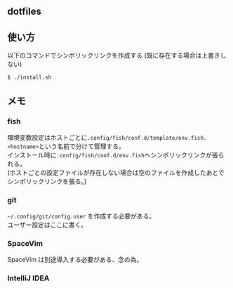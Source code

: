 ## dotfiles

## 使い方
以下のコマンドでシンボリックリンクを作成する
(既に存在する場合は上書きしない)
```
$ ./install.sh
```

## メモ
### fish
環境変数設定はホストごとに`.config/fish/conf.d/template/env.fish.<hostname>`という名前で分けて管理する。  
インストール時に`.config/fish/conf.d/env.fish`へシンボリックリンクが張られる。  
(ホストごとの設定ファイルが存在しない場合は空のファイルを作成したあとでシンボリックリンクを張る。)

### git
`~/.config/git/config.user` を作成する必要がある。  
ユーザー設定はここに書く。

### SpaceVim
SpaceVim は別途導入する必要がある、念の為。

### IntelliJ IDEA
